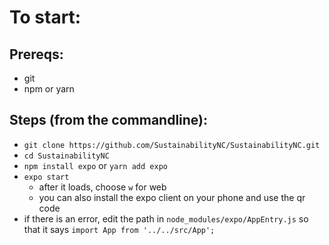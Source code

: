 # To start:
## Prereqs:
- git
- npm or yarn

## Steps (from the commandline):
- `git clone https://github.com/SustainabilityNC/SustainabilityNC.git`
- `cd SustainabilityNC`
- `npm install expo` or `yarn add expo`
- `expo start`
	- after it loads, choose `w` for web
	- you can also install the expo client on your phone and use the qr code
- if there is an error, edit the path in `node_modules/expo/AppEntry.js` so that it says `import App from '../../src/App';`


